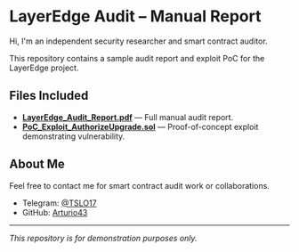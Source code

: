 # LayerEdge Audit – Manual Report

Hi, I'm an independent security researcher and smart contract auditor.

This repository contains a sample audit report and exploit PoC for the LayerEdge project.

## Files Included

- **[LayerEdge_Audit_Report.pdf](./LayerEdge_Audit_Report.pdf)** — Full manual audit report.
- **[PoC_Exploit_AuthorizeUpgrade.sol](./PoC_Exploit_AuthorizeUpgrade.sol)** — Proof-of-concept exploit demonstrating vulnerability.

## About Me

Feel free to contact me for smart contract audit work or collaborations.

- Telegram: [@TSLO17](https://t.me/TSLO17)
- GitHub: [Arturio43](https://github.com/Arturio43)

---

*This repository is for demonstration purposes only.*
